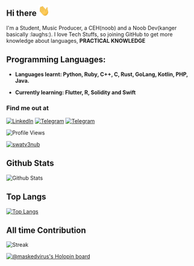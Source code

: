 ## Hi there <img src="https://raw.githubusercontent.com/ABSphreak/ABSphreak/master/gifs/Hi.gif" width="30px">

I'm a Student, Music Producer, a CEH(noob) and a Noob Dev(kanger basically :laughs:). I love Tech Stuffs, so joining GitHub to get more knowledge about languages, **PRACTICAL KNOWLEDGE**
## Programming Languages:

- **Languages learnt: Python, Ruby, C++, C, Rust, GoLang, Kotlin, PHP, Java.**
 
- **Currently learning: Flutter, R, Solidity and Swift**

### Find me out at

[![LinkedIn](https://img.shields.io/badge/LinkedIn-0077B5?style=for-the-badge&logo=linkedin&logoColor=white)](https://in.linkedin.com/in/maskedvirus)
[![Telegram](https://img.shields.io/badge/telegram-1b77FF.svg?style=for-the-badge&logo=telegram)](https://t.me/MaskedVirus)
[![Telegram](https://img.shields.io/badge/Instagram-E4405F?style=for-the-badge&logo=instagram&logoColor=white)](https://instagram.com/maskedvirus)

![Profile Views](https://hits.seeyoufarm.com/api/count/incr/badge.svg?url=https://github.com/spechide/&title=Profile%20Views)

<p align="left"> <a href="https://github.com/ryo-ma/github-profile-trophy"><img src="https://github-profile-trophy.vercel.app/?username=swatv3nub" alt="swatv3nub" /></a> </p>

## Github Stats
![Github Stats](https://github-readme-stats.vercel.app/api?username=swatv3nub&show_icons=true&title_color=fff&icon_color=79ff97&text_color=9f9f9f&bg_color=151515)

## Top Langs
[![Top Langs](https://github-readme-stats.vercel.app/api/top-langs/?username=swatv3nub&layout=compact&theme=tokyonight)](https://github.com/anuraghazra/github-readme-stats)

## All time Contribution
![Streak](https://github-readme-streak-stats.herokuapp.com/?user=swatv3nub&theme=radical&ring=DD0B0B)

[![@maskedvirus's Holopin board](https://holopin.io/api/user/board?user=maskedvirus)](https://holopin.io/@maskedvirus)
